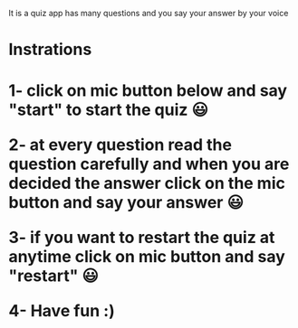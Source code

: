 It is a quiz app has many questions and you say your answer by your voice

<h1>Instrations<h1>
1- click on mic button below and say "start" to start the quiz 😃

2- at every question read the question carefully and when you are decided the answer click on the mic button and say your answer 😃

3- if you want to restart the quiz at anytime click on mic button and say "restart" 😃

4- Have fun :)
